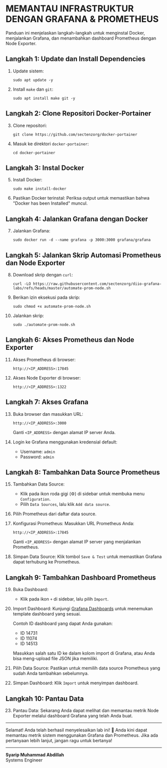 # MEMANTAU INFRASTRUKTUR DENGAN GRAFANA & PROMETHEUS

Panduan ini menjelaskan langkah-langkah untuk menginstal Docker, menjalankan Grafana, dan menambahkan dashboard Prometheus dengan Node Exporter.

## Langkah 1: Update dan Install Dependencies

1. Update sistem:
   ```
   sudo apt update -y
   ```

2. Install `make` dan `git`:
   ```
   sudo apt install make git -y
   ```

## Langkah 2: Clone Repositori Docker-Portainer

3. Clone repositori:
   ```
   git clone https://github.com/sectenzorg/docker-portainer
   ```

4. Masuk ke direktori `docker-portainer`:
   ```
   cd docker-portainer
   ```

## Langkah 3: Instal Docker

5. Install Docker:
   ```
   sudo make install-docker
   ```

6. Pastikan Docker terinstal:
   Periksa output untuk memastikan bahwa "Docker has been Installed" muncul.

## Langkah 4: Jalankan Grafana dengan Docker

7. Jalankan Grafana:
   ```
   sudo docker run -d --name grafana -p 3000:3000 grafana/grafana
   ```

## Langkah 5: Jalankan Skrip Automasi Prometheus dan Node Exporter

8. Download skrip dengan `curl`:
   ```
   curl -LO https://raw.githubusercontent.com/sectenzorg/diio-grafana-labs/refs/heads/master/automate-prom-node.sh
   ```

9. Berikan izin eksekusi pada skrip:
   ```
   sudo chmod +x automate-prom-node.sh
   ```

10. Jalankan skrip:
    ```
    sudo ./automate-prom-node.sh
    ```

## Langkah 6: Akses Prometheus dan Node Exporter

11. Akses Prometheus di browser:
    ```
    http://<IP_ADDRESS>:17845
    ```

12. Akses Node Exporter di browser:
    ```
    http://<IP_ADDRESS>:1322
    ```

## Langkah 7: Akses Grafana

13. Buka browser dan masukkan URL:
    ```
    http://<IP_ADDRESS>:3000
    ```
    Ganti `<IP_ADDRESS>` dengan alamat IP server Anda.

14. Login ke Grafana menggunakan kredensial default:
    - Username: `admin`
    - Password: `admin`

## Langkah 8: Tambahkan Data Source Prometheus

15. Tambahkan Data Source:
    - Klik pada ikon roda gigi (⚙️) di sidebar untuk membuka menu `Configuration`.
    - Pilih `Data Sources`, lalu klik `Add data source`.

16. Pilih Prometheus dari daftar data source.

17. Konfigurasi Prometheus:
    Masukkan URL Prometheus Anda:
    ```
    http://<IP_ADDRESS>:17845
    ```
    Ganti `<IP_ADDRESS>` dengan alamat IP server yang menjalankan Prometheus.

18. Simpan Data Source:
    Klik tombol `Save & Test` untuk memastikan Grafana dapat terhubung ke Prometheus.

## Langkah 9: Tambahkan Dashboard Prometheus

19. Buka Dashboard:
    - Klik pada ikon `+` di sidebar, lalu pilih `Import`.

20. Import Dashboard:
    Kunjungi [Grafana Dashboards](https://grafana.com/grafana/dashboards/?collector=nodeexporter&search=linux) untuk menemukan template dashboard yang sesuai. 

    Contoh ID dashboard yang dapat Anda gunakan:
    - ID 14731
    - ID 11074
    - ID 14513

    Masukkan salah satu ID ke dalam kolom import di Grafana, atau Anda bisa meng-upload file JSON jika memiliki.

21. Pilih Data Source:
    Pastikan untuk memilih data source Prometheus yang sudah Anda tambahkan sebelumnya.

22. Simpan Dashboard:
    Klik `Import` untuk menyimpan dashboard.

## Langkah 10: Pantau Data

23. Pantau Data:
    Sekarang Anda dapat melihat dan memantau metrik Node Exporter melalui dashboard Grafana yang telah Anda buat.

---

Selamat! Anda telah berhasil menyelesaikan lab ini! 🎉 Anda kini dapat memantau metrik sistem menggunakan Grafana dan Prometheus. Jika ada pertanyaan lebih lanjut, jangan ragu untuk bertanya!

---

**Syarip Muhammad Abdillah**  
Systems Engineer
